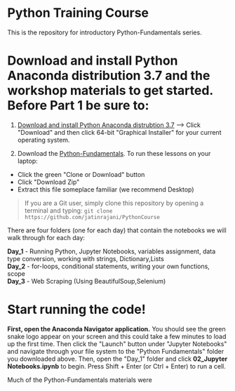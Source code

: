 # Python Training Course

This is the repository for  introductory Python-Fundamentals series. 

# Download and install Python Anaconda distribution 3.7 and the workshop materials to get started. Before Part 1 be sure to: 

1. [Download and install Python Anaconda distrubtion 3.7](https://www.anaconda.com/products/individual) --> Click "Download" and then click 64-bit "Graphical Installer" for your current operating system.

2. Download the [Python-Fundamentals](https://github.com/python-course). To run these lessons on your laptop: 

* Click the green "Clone or Download" button
* Click "Download Zip"
* Extract this file someplace familiar (we recommend Desktop) 


> If you are a Git user, simply clone this repository by opening a terminal and typing: `git clone https://github.com/jatinrajani/PythonCourse`


There are four folders (one for each day) that contain the notebooks we will walk through for each day: 

**Day_1** - Running Python, Jupyter Notebooks, variables assignment, data type conversion, working with strings, Dictionary,Lists  
**Day_2** -  for-loops, conditional statements, writing your own functions, scope  
**Day_3** - Web Scraping (Using BeautifulSoup,Selenium)  
# Start running the code!

**First, open the Anaconda Navigator application.** You should see the green snake logo appear on your screen and this could take a few minutes to load up the first time. Then click the "Launch" button under "Jupyter Notebooks" and navigate through your file system to the "Python Fundamentals" folder you downloaded above. Then, open the "Day_1" folder and click **02_Jupyter Notebooks.ipynb** to begin. Press Shift + Enter (or Ctrl + Enter) to run a cell.

Much of the Python-Fundamentals materials were 
